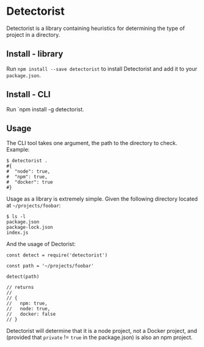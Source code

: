 # Detectorist

Detectorist is a library containing heuristics for determining the type of
project in a directory.

## Install - library

Run `npm install --save detectorist` to install Detectorist and add it to your
`package.json`.

## Install - CLI

Run `npm install -g detectorist.

## Usage

The CLI tool takes one argument, the path to the directory to check. Example:

```
$ detectorist .
#{
#  "node": true,
#  "npm": true,
#  "docker": true
#}
```

Usage  as a library is extremely simple. Given the following directory located at
`~/projects/foobar`:

```
$ ls -l
package.json
package-lock.json
index.js
```

And the usage of Dectorist:

```
const detect = require('detectorist')

const path = '~/projects/foobar'

detect(path)

// returns
//
// {
//   npm: true,
//   node: true,
//   docker: false
// }
```

Detectorist will determine that it is a node project, not a Docker project, and
(provided that `private` != `true` in the package.json) is also an npm project.

